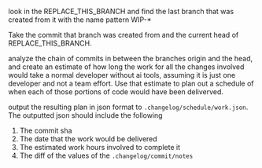 look in the REPLACE_THIS_BRANCH and find the last branch that was created from it with the name pattern WIP-*

Take the commit that branch was created from and the current head of REPLACE_THIS_BRANCH.

analyze the chain of commits in between the branches origin and the head, and create an estimate of how long the work for all the changes involved would take a normal developer without ai tools, assuming it is just one developer and not a team effort.
Use that estimate to plan out a schedule of when each of those portions of code would have been deliverved.

output the resulting plan in json format to `.changelog/schedule/work.json`. 
The outputted json should include the following
1. The commit sha
2. The date that the work would be delivered
3. The estimated work hours involved to complete it
4. The diff of the values of the `.changelog/commit/notes`

